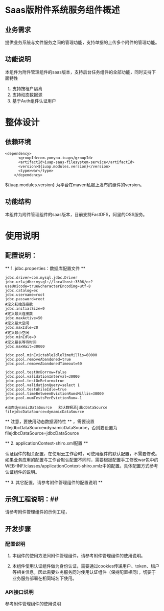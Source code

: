 # Saas版附件系统服务组件概述

## 业务需求

提供业务系统与文件服务之间的管理功能，支持单据的上传多个附件的管理功能。


## 功能说明

本组件为附件管理组件的saas版本，支持后台任务组件的全部功能，同时支持下面特性

1. 支持按租户隔离
2. 支持动态数据源
3. 基于Auth组件认证用户


# 整体设计

## 依赖环境

```
<dependency>
	  <groupId>com.yonyou.iuap</groupId>
	  <artifactId>iuap-saas-filesystem-service</artifactId>
	  <version>${iuap.modules.version}</version>
	  <type>war</type>
	</dependency>
```

${iuap.modules.version} 为平台在maven私服上发布的组件的version。

## 功能结构

本组件为附件管理组件的saas版本，目前支持FastDFS，阿里的OSS服务。

# 使用说明

## 配置说明：

** 1. jdbc.properties：数据库配置文件 **

```
jdbc.driver=com.mysql.jdbc.Driver
jdbc.url=jdbc:mysql://localhost:3306/ec?useUnicode=true&characterEncoding=utf-8
jdbc.catalog=ec
jdbc.username=root
jdbc.password=root
#定义初始连接数
jdbc.initialSize=0
#定义最大连接数
jdbc.maxActive=50
#定义最大空闲
jdbc.maxIdle=20
#定义最小空闲
jdbc.minIdle=0
#定义最长等待时间
jdbc.maxWait=30000

jdbc.pool.minEvictableIdleTimeMillis=60000
jdbc.pool.removeAbandoned=true
jdbc.pool.removeAbandonedTimeout=60

jdbc.pool.testOnBorrow=false
jdbc.pool.validationInterval=30000
jdbc.pool.testOnReturn=true
jdbc.pool.validationQuery=select 1
jdbc.pool.testWhileIdle=true
jdbc.pool.timeBetweenEvictionRunsMillis=30000
jdbc.pool.numTestsPerEvictionRun=-1

#动态dynamicDataSource   默认数据源jdbcDataSource
filejdbcDataSource=dynamicDataSource

```
** 注意，要使用动态数据源特性 ** ，需要设置filejdbcDataSource=dynamicDataSource，否则要设置为filejdbcDataSource=jdbcDataSource

** 2. applicationContext-shiro.xml配置 **

认证组件的相关配置，在使用云工作台时，可使用组件的默认配置，不需要修改。如果业务应用的配置与工作台默认配置不同时，需要根据配置手工修改war包中的WEB-INF/classes/applicationContext-shiro.xmlz中的配置。具体配置方式参考认证组件的说明。


** 3. 其它配置，请参考附件管理组件的配置说明 **




## 示例工程说明：##

请参考附件管理组件的示例工程，

## 开发步骤 ##

### 配置说明

1. 本组件的使用方法同附件管理组件，请参考附件管理组件的使用说明。

2. 本组件使用认证组件做为身份认证，需要通过cookies传递用户、token、租户等相关信息，因此需要业务服务同时使用认证组件（保持配置相同），切要于业务服务部署在相同域名下使用。

### API接口说明

参考附件管理组件的使用说明
